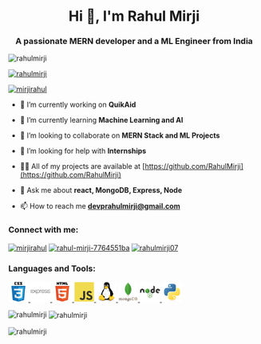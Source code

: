 <h1 align="center">Hi 👋, I'm Rahul Mirji</h1>
<h3 align="center">A passionate MERN developer and a ML Engineer from India</h3>

<p align="left"> <img src="https://komarev.com/ghpvc/?username=rahulmirji&label=Profile%20views&color=0e75b6&style=flat" alt="rahulmirji" /> </p>

<p align="left"> <a href="https://github.com/ryo-ma/github-profile-trophy"><img src="https://github-profile-trophy.vercel.app/?username=rahulmirji" alt="rahulmirji" /></a> </p>

<p align="left"> <a href="https://twitter.com/mirjirahul" target="blank"><img src="https://img.shields.io/twitter/follow/mirjirahul?logo=twitter&style=for-the-badge" alt="mirjirahul" /></a> </p>

- 🔭 I’m currently working on **QuikAid**

- 🌱 I’m currently learning **Machine Learning and AI**

- 👯 I’m looking to collaborate on **MERN Stack and ML Projects**

- 🤝 I’m looking for help with **Internships**

- 👨‍💻 All of my projects are available at [https://github.com/RahulMirji](https://github.com/RahulMirji)

- 💬 Ask me about **react, MongoDB, Express, Node**

- 📫 How to reach me **devprahulmirji@gmail.com**

<h3 align="left">Connect with me:</h3>
<p align="left">
<a href="https://twitter.com/mirjirahul" target="blank"><img align="center" src="https://raw.githubusercontent.com/rahuldkjain/github-profile-readme-generator/master/src/images/icons/Social/twitter.svg" alt="mirjirahul" height="30" width="40" /></a>
<a href="https://linkedin.com/in/rahul-mirji-7764551ba" target="blank"><img align="center" src="https://raw.githubusercontent.com/rahuldkjain/github-profile-readme-generator/master/src/images/icons/Social/linked-in-alt.svg" alt="rahul-mirji-7764551ba" height="30" width="40" /></a>
<a href="https://www.leetcode.com/rahulmirji07" target="blank"><img align="center" src="https://raw.githubusercontent.com/rahuldkjain/github-profile-readme-generator/master/src/images/icons/Social/leet-code.svg" alt="rahulmirji07" height="30" width="40" /></a>
</p>

<h3 align="left">Languages and Tools:</h3>
<p align="left"> <a href="https://www.w3schools.com/css/" target="_blank" rel="noreferrer"> <img src="https://raw.githubusercontent.com/devicons/devicon/master/icons/css3/css3-original-wordmark.svg" alt="css3" width="40" height="40"/> </a> <a href="https://expressjs.com" target="_blank" rel="noreferrer"> <img src="https://raw.githubusercontent.com/devicons/devicon/master/icons/express/express-original-wordmark.svg" alt="express" width="40" height="40"/> </a> <a href="https://www.w3.org/html/" target="_blank" rel="noreferrer"> <img src="https://raw.githubusercontent.com/devicons/devicon/master/icons/html5/html5-original-wordmark.svg" alt="html5" width="40" height="40"/> </a> <a href="https://developer.mozilla.org/en-US/docs/Web/JavaScript" target="_blank" rel="noreferrer"> <img src="https://raw.githubusercontent.com/devicons/devicon/master/icons/javascript/javascript-original.svg" alt="javascript" width="40" height="40"/> </a> <a href="https://www.linux.org/" target="_blank" rel="noreferrer"> <img src="https://raw.githubusercontent.com/devicons/devicon/master/icons/linux/linux-original.svg" alt="linux" width="40" height="40"/> </a> <a href="https://www.mongodb.com/" target="_blank" rel="noreferrer"> <img src="https://raw.githubusercontent.com/devicons/devicon/master/icons/mongodb/mongodb-original-wordmark.svg" alt="mongodb" width="40" height="40"/> </a> <a href="https://nodejs.org" target="_blank" rel="noreferrer"> <img src="https://raw.githubusercontent.com/devicons/devicon/master/icons/nodejs/nodejs-original-wordmark.svg" alt="nodejs" width="40" height="40"/> </a> <a href="https://www.python.org" target="_blank" rel="noreferrer"> <img src="https://raw.githubusercontent.com/devicons/devicon/master/icons/python/python-original.svg" alt="python" width="40" height="40"/> </a> </p>

<p><img align="left" src="https://github-readme-stats.vercel.app/api/top-langs?username=rahulmirji&show_icons=true&locale=en&layout=compact" alt="rahulmirji" /></p>

<p>&nbsp;<img align="center" src="https://github-readme-stats.vercel.app/api?username=rahulmirji&show_icons=true&locale=en" alt="rahulmirji" /></p>

<p><img align="center" src="https://github-readme-streak-stats.herokuapp.com/?user=rahulmirji&" alt="rahulmirji" /></p>
